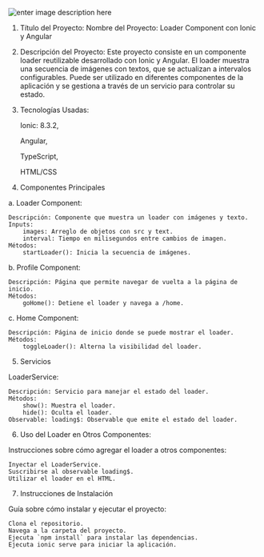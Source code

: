 ![enter image description here](https://pixelpro.es/pagamastarde/wp-content/uploads/2021/07/ionicangular.png)



1. Título del Proyecto:
Nombre del Proyecto:  Loader Component con Ionic y Angular

2. Descripción del Proyecto:
Este proyecto consiste en un componente loader reutilizable desarrollado con Ionic y Angular. El loader muestra una secuencia de imágenes con textos, que se actualizan a intervalos configurables. Puede ser utilizado en diferentes componentes de la aplicación y se gestiona a través de un servicio para controlar su estado.

3. Tecnologías Usadas:

    Ionic: 8.3.2,
   
    Angular,
   
    TypeScript,
   
    HTML/CSS
4. Componentes Principales

a. Loader Component:

    Descripción: Componente que muestra un loader con imágenes y texto.
    Inputs:
        images: Arreglo de objetos con src y text.
        interval: Tiempo en milisegundos entre cambios de imagen.
    Métodos:
        startLoader(): Inicia la secuencia de imágenes.

b. Profile Component:

    Descripción: Página que permite navegar de vuelta a la página de inicio.
    Métodos:
        goHome(): Detiene el loader y navega a /home.

c. Home Component:

    Descripción: Página de inicio donde se puede mostrar el loader.
    Métodos:
        toggleLoader(): Alterna la visibilidad del loader.

5. Servicios

LoaderService:

    Descripción: Servicio para manejar el estado del loader.
    Métodos:
        show(): Muestra el loader.
        hide(): Oculta el loader.
    Observable: loading$: Observable que emite el estado del loader.

6. Uso del Loader en Otros Componentes:

Instrucciones sobre cómo agregar el loader a otros componentes:

    Inyectar el LoaderService.
    Suscribirse al observable loading$.
    Utilizar el loader en el HTML.

7. Instrucciones de Instalación

Guía sobre cómo instalar y ejecutar el proyecto:

    Clona el repositorio.
    Navega a la carpeta del proyecto.
    Ejecuta `npm install` para instalar las dependencias.
    Ejecuta ionic serve para iniciar la aplicación.
